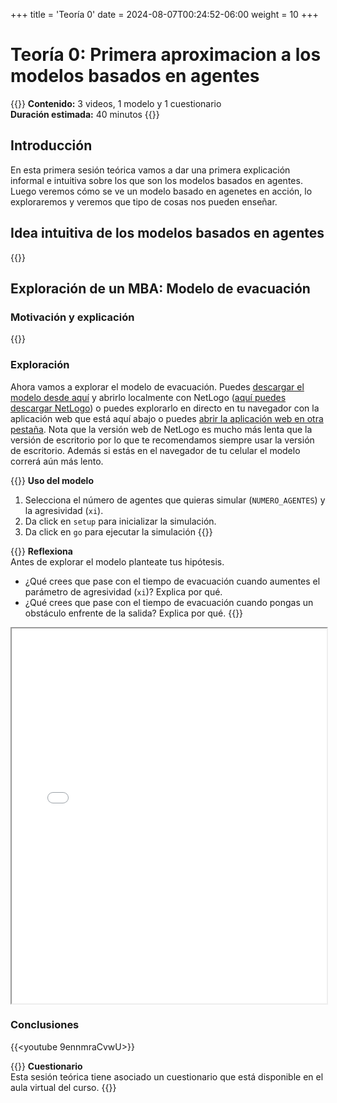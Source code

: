+++
title = 'Teoría 0'
date = 2024-08-07T00:24:52-06:00
weight = 10
+++

# Teoría 0: Primera aproximacion a los modelos basados en agentes

{{<hint info>}}
**Contenido:** 3 videos, 1 modelo y 1 cuestionario  
**Duración estimada:** 40 minutos
{{</hint>}}

## Introducción

En esta primera sesión teórica vamos a dar una primera explicación informal e intuitiva sobre los que son los modelos basados en agentes. Luego veremos cómo se ve un modelo basado en agenetes en acción, lo exploraremos y veremos que tipo de cosas nos pueden enseñar.

## Idea intuitiva de los modelos basados en agentes

{{<youtube t2aCEEznoUg>}}

## Exploración de un MBA: Modelo de evacuación

### Motivación y explicación

{{<youtube XbmXWNuo89s>}}

### Exploración

Ahora vamos a explorar el modelo de evacuación. Puedes <a href="/curso_MBA/netlogo/evacuacion_AC.html" download>descargar el modelo desde aquí</a> y abrirlo localmente con NetLogo ([aquí puedes descargar NetLogo](https://ccl.northwestern.edu/netlogo/6.4.0/)) o puedes explorarlo en directo en tu navegador con la aplicación web que está aquí abajo o puedes <a href="/curso_MBA/netlogo/evacuacion_AC.html">abrir la aplicación web en otra pestaña</a>. Nota que la versión web de NetLogo es mucho más lenta que la versión de escritorio por lo que te recomendamos siempre usar la versión de escritorio. Además si estás en el navegador de tu celular el modelo correrá aún más lento.

{{<hint warning>}} **Uso del modelo**  
1. Selecciona el número de agentes que quieras simular (`NUMERO_AGENTES`) y la agresividad (`xi`).
2. Da click en `setup` para inicializar la simulación.
3. Da click en `go` para ejecutar la simulación
{{</hint>}}

{{<hint info>}} **Reflexiona**  
Antes de explorar el modelo planteate tus hipótesis.

- ¿Qué crees que pase con el tiempo de evacuación cuando aumentes el parámetro de agresividad (`xi`)? Explica por qué.
- ¿Qué crees que pase con el tiempo de evacuación cuando pongas un obstáculo enfrente de la salida? Explica por qué.
{{</hint>}}

<iframe src="/curso_MBA/netlogo/evacuacion_AC.html" width="100%" height="600"></iframe>

### Conclusiones

{{<youtube 9ennmraCvwU>}}

{{<hint danger>}} **Cuestionario**  
Esta sesión teórica tiene asociado un cuestionario que está disponible en el aula virtual del curso.
{{</hint>}}
